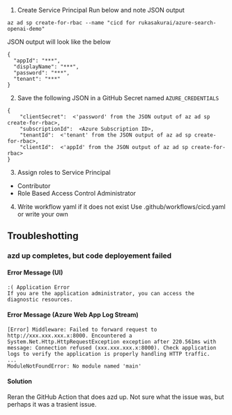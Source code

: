 1. Create Service Principal
Run below and note JSON output
```
az ad sp create-for-rbac --name "cicd for rukasakurai/azure-search-openai-demo"
```

JSON output will look like the below
```
{
  "appId": "***",
  "displayName": "***",
  "password": "***",
  "tenant": "***"
}
```

2. Save the following JSON in a GitHub Secret named `AZURE_CREDENTIALS`
```
{
    "clientSecret":  <'password' from the JSON output of az ad sp create-for-rbac>,
    "subscriptionId":  <Azure Subscription ID>,
    "tenantId":  <'tenant' from the JSON output of az ad sp create-for-rbac>,
    "clientId":  <'appId' from the JSON output of az ad sp create-for-rbac>
}
```

3. Assign roles to Service Principal
- Contributor
- Role Based Access Control Administrator

4. Write workflow yaml if it does not exist
Use .github/workflows/cicd.yaml or write your own

## Troubleshotting
### azd up completes, but code deployement failed
#### Error Message (UI)
```
:( Application Error
If you are the application administrator, you can access the diagnostic resources.
```
#### Error Message (Azure Web App Log Stream)
```
[Error] Middleware: Failed to forward request to http://xxx.xxx.xxx.x:8000. Encountered a System.Net.Http.HttpRequestException exception after 220.561ms with message: Connection refused (xxx.xxx.xxx.x:8000). Check application logs to verify the application is properly handling HTTP traffic.
...
ModuleNotFoundError: No module named 'main'
```
#### Solution
Reran the GitHub Action that does azd up. Not sure what the issue was, but perhaps it was a trasient issue.